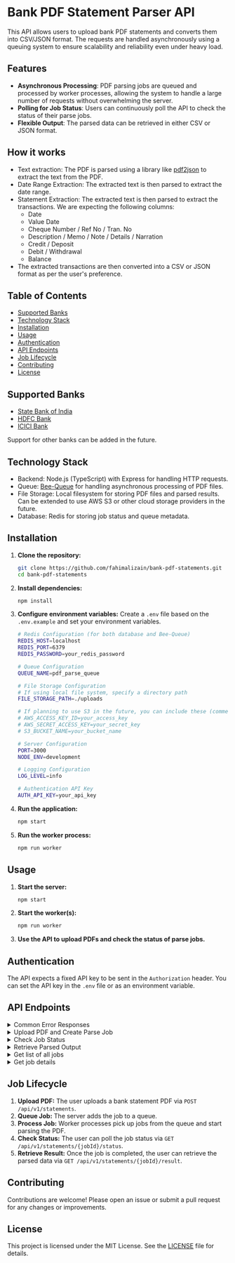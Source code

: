# Bank PDF Statement Parser API

This API allows users to upload bank PDF statements and converts them into CSV/JSON format. The requests are handled asynchronously using a queuing system to ensure scalability and reliability even under heavy load.

## Features

- **Asynchronous Processing**: PDF parsing jobs are queued and processed by worker processes, allowing the system to handle a large number of requests without overwhelming the server.
- **Polling for Job Status**: Users can continuously poll the API to check the status of their parse jobs.
- **Flexible Output**: The parsed data can be retrieved in either CSV or JSON format.

## How it works

- Text extraction: The PDF is parsed using a library like [pdf2json](https://www.npmjs.com/package/pdf2json) to extract the text from the PDF.
- Date Range Extraction: The extracted text is then parsed to extract the date range.
- Statement Extraction: The extracted text is then parsed to extract the transactions. We are expecting the following columns:
  - Date
  - Value Date
  - Cheque Number / Ref No / Tran. No
  - Description / Memo / Note / Details / Narration
  - Credit / Deposit
  - Debit / Withdrawal
  - Balance
- The extracted transactions are then converted into a CSV or JSON format as per the user's preference.

## Table of Contents

- [Supported Banks](#supported-banks)
- [Technology Stack](#technology-stack)
- [Installation](#installation)
- [Usage](#usage)
- [Authentication](#authentication)
- [API Endpoints](#api-endpoints)
- [Job Lifecycle](#job-lifecycle)
- [Contributing](#contributing)
- [License](#license)

## Supported Banks
- [State Bank of India](https://www.sbi.co.in/)
- [HDFC Bank](https://www.hdfcbank.com/)
- [ICICI Bank](https://www.icicibank.com/)

Support for other banks can be added in the future.

## Technology Stack

- Backend: Node.js (TypeScript) with Express for handling HTTP requests.
- Queue: [Bee-Queue](https://github.com/bee-queue/bee-queue) for handling asynchronous processing of PDF files.
- File Storage: Local filesystem for storing PDF files and parsed results.  
  Can be extended to use AWS S3 or other cloud storage providers in the future.
- Database: Redis for storing job status and queue metadata.

## Installation

1. **Clone the repository:**
    ```bash
    git clone https://github.com/fahimalizain/bank-pdf-statements.git
    cd bank-pdf-statements
    ```

2. **Install dependencies:**
    ```bash
    npm install
    ```

3. **Configure environment variables:**
    Create a `.env` file based on the `.env.example` and set your environment variables.
    ```bash
    # Redis Configuration (for both database and Bee-Queue)
    REDIS_HOST=localhost
    REDIS_PORT=6379
    REDIS_PASSWORD=your_redis_password

    # Queue Configuration
    QUEUE_NAME=pdf_parse_queue

    # File Storage Configuration
    # If using local file system, specify a directory path
    FILE_STORAGE_PATH=./uploads

    # If planning to use S3 in the future, you can include these (commented out for now)
    # AWS_ACCESS_KEY_ID=your_access_key
    # AWS_SECRET_ACCESS_KEY=your_secret_key
    # S3_BUCKET_NAME=your_bucket_name

    # Server Configuration
    PORT=3000
    NODE_ENV=development

    # Logging Configuration
    LOG_LEVEL=info

    # Authentication API Key
    AUTH_API_KEY=your_api_key
    ```

4. **Run the application:**
    ```bash
    npm start
    ```

5. **Run the worker process:**
    ```bash
    npm run worker
    ```

## Usage

1. **Start the server:**
    ```bash
    npm start
    ```

2. **Start the worker(s):**
    ```bash
    npm run worker
    ```

3. **Use the API to upload PDFs and check the status of parse jobs.**

## Authentication

The API expects a fixed API key to be sent in the `Authorization` header. You can set the API key in the `.env` file or as an environment variable.

## API Endpoints

<details>
<summary>Common Error Responses</summary>

- **AuthError:** Authentication failed.
    ```jsonc
    // HTTP Status Code: 401
    {
        "error": "AuthError",
        "message": "Authentication failed. Please check your API key."
    }
    ```
- **JobNotFoundError:** The job with the specified ID was not found.
    ```jsonc
    // HTTP Status Code: 404
    {
        "error": "JobNotFoundError",
        "message": "Job not found."
    }
    ```
- **ServerError:** An internal server error occurred.
    ```jsonc
    // HTTP Status Code: 500
    {
        "error": "ServerError",
        "message": "An internal server error occurred."
    }
    ```
</details>

<details>
<summary>Upload PDF and Create Parse Job</summary>

- **Endpoint:** `POST /api/v1/statements`
- **Description:** Upload a PDF file to create a parsing job.
- **Request Body:** 
    - Multipart form-data with the key `file` containing the PDF.
    - Optional `outputFormat` parameter to specify the output format (csv or json) default is csv.
- **Response:**
    ```json
    {
        "job_id": "12345",
        "status": "queued",
        "message": "Job has been created and added to the queue."
    }
    ```
- **Response (InvaldFileError):**
    ```jsonc
    // HTTP Status Code: 400
    {
        "error": "InvalidFileError",
        "message": "Invalid file type. Only PDF files are allowed."
    }
    ```
</details>

<details>
<summary>Check Job Status</summary>

- **Endpoint:** `GET /api/v1/statements/{jobId}/status`
- **Description:** Poll the status of a parse job.
- **Response (queued):**
    ```json
    {
        "jobId": "12345",
        "status": "queued",
        "message": "Job is queued."
    }
    ```
- **Response (processing):**
    ```json
    {
        "job_id": "12345",
        "status": "processing",
        "progress": 60,
        "message": "Job is currently being processed."
    }
    ```
- **Response (completed):**
    ```json
    {
        "jobId": "12345",
        "status": "completed",
        "outputFormat": "json",
        "result": {
            "transactions": [...]
        }
    }
    ```
</details>

<details>
<summary>Retrieve Parsed Output</summary>

- **Endpoint:** `GET /api/v1/statements/{jobId}/result`
- **Description:** Retrieve the parsed output in CSV or JSON format.
- **Response (JSON):**
    ```json
    {
        "job_id": "12345",
        "status": "completed",
        "output_format": "json",
        "result": {
            "transactions": [...]
        }
    }
    ```
- **Response (CSV):**
    ```csv
    Date,Description,Amount,Balance
    2024-08-14,"Transaction description",100.00,1500.00
    ```
</details>

<details>
<summary>Get list of all jobs</summary>

- **Endpoint:** `GET /api/v1/statements/jobs`
- **Description:** Get a list of all jobs.
- **Response (JSON):**
    ```json
    [
        {
            "jobId": "12345",
            "status": "queued",
            "createdAt": "2023-08-14T12:34:56.789Z",
            "updatedAt": "2023-08-14T12:34:56.789Z"
        },
        {
            "jobId": "67890",
            "status": "processing",
            "createdAt": "2023-08-14T12:34:56.789Z",
            "updatedAt": "2023-08-14T12:34:56.789Z"
        }
    ]
    ```
</details>

<details>
<summary>Get job details</summary>

- **Endpoint:** `DELETE /api/v1/statements/{jobId}`
- **Description:** Delete a job.
- **Response:**
    ```json
    {
        "jobId": "12345",
        "status": "deleted",
        "message": "Job has been deleted."
    }
    ```
</details>

## Job Lifecycle

1. **Upload PDF:** The user uploads a bank statement PDF via `POST /api/v1/statements`.
2. **Queue Job:** The server adds the job to a queue.
3. **Process Job:** Worker processes pick up jobs from the queue and start parsing the PDF.
4. **Check Status:** The user can poll the job status via `GET /api/v1/statements/{jobId}/status`.
5. **Retrieve Result:** Once the job is completed, the user can retrieve the parsed data via `GET /api/v1/statements/{jobId}/result`.

## Contributing

Contributions are welcome! Please open an issue or submit a pull request for any changes or improvements.

## License

This project is licensed under the MIT License. See the [LICENSE](LICENSE) file for details.
